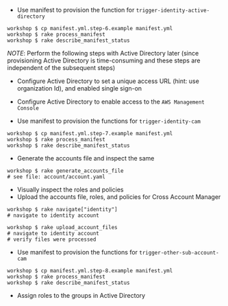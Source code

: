 - Use manifest to provision the function for ```trigger-identity-active-directory```

```
workshop $ cp manifest.yml.step-6.example manifest.yml
workshop $ rake process_manifest
workshop $ rake describe_manifest_status

```

*NOTE*: Perform the following steps with Active Directory later (since provisioning Active Directory is time-consuming and these steps are independent of the subsequent steps)

- Configure Active Directory to set a unique access URL (hint: use organization Id), and enabled single sign-on
- Configure Active Directory to enable access to the ```AWS Management Console```

- Use manifest to provision the functions for ```trigger-identity-cam```

```
workshop $ cp manifest.yml.step-7.example manifest.yml
workshop $ rake process_manifest
workshop $ rake describe_manifest_status

```

- Generate the accounts file and inspect the same

```
workshop $ rake generate_accounts_file
# see file: account/account.yaml

```

- Visually inspect the roles and policies
- Upload the accounts file, roles, and policies for Cross Account Manager

```
workshop $ rake navigate["identity"]
# navigate to identity account

workshop $ rake upload_account_files
# navigate to identity account
# verify files were processed 

```

- Use manifest to provision the functions for ```trigger-other-sub-account-cam```

```
workshop $ cp manifest.yml.step-8.example manifest.yml
workshop $ rake process_manifest
workshop $ rake describe_manifest_status

```

- Assign roles to the groups in Active Directory
